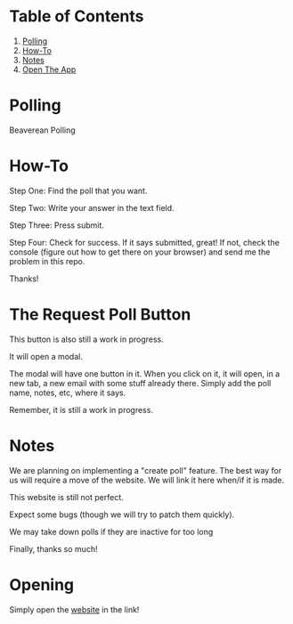 # Table of Contents
1. [Polling ](#Polling)
2. [How-To](#How-To)
3. [Notes](#Notes)
3. [Open The App](#Opening)
# Polling
Beaverean Polling

# How-To
Step One: Find the poll that you want.

Step Two: Write your answer in the text field.

Step Three: Press submit.

Step Four: Check for success. If it says submitted, great! If not, check the console (figure out how to get there on your browser) and send me the problem in this repo.

Thanks!

# The Request Poll Button

This button is also still a work in progress.

It will open a modal.

The modal will have one button in it. When you click on it, it will open, in a new tab, a new email with some stuff already there. Simply add the poll name, notes, etc, where it says.

Remember, it is still a work in progress.

# Notes

We are planning on implementing a "create poll" feature. The best way for us will require a move of the website. We will link it here when/if it is made.

This website is still not perfect. 

Expect some bugs (though we will try to patch them quickly).

We may take down polls if they are inactive for too long

Finally, thanks so much!

# Opening

Simply open the <a href="https://beaver-kingdom.github.io/polling/" target="_blank">website</a> in the link!
